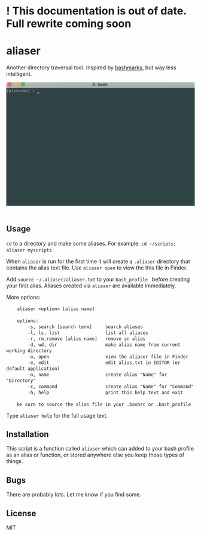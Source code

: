 # ! This documentation is out of date. Full rewrite coming soon  

# aliaser

Another directory traversal tool. Inspired by [bashmarks](https://github.com/huyng/bashmarks), but way less intelligent.

![example](https://raw.githubusercontent.com/unforswearing/aliaser/master/aliaser-example.gif)
<br /><br />


## Usage

`cd` to a directory and make some aliases. For example: `cd ~/scripts; aliaser myscripts`

When `aliaser` is run for the first time it will create a `.aliaser` directory that contains the alias text file. Use `aliaser open` to view the this file in Finder.

Add `source ~/.aliaser/aliaser.txt` to your `bash_profile ` before creating your first alias. Aliases created via `aliaser` are available immediately.

More options:

```
	aliaser <option> [alias name]

	options:
		-s, search [search term]     search aliases
		-l, ls, list                 list all aliases
		-r, rm,remove [alias name]   remove an alias
		-d, wd, dir                  make alias name from current working directory
		-o, open                     view the aliaser file in Finder
		-e, edit                     edit alias.txt in EDITOR (or default application)
		-n, name					 create alias "Name" for "Directory"
		-c, command					 create alias "Name" for "Command"
		-h, help                     print this help text and exit

	be sure to source the alias file in your .bashrc or .bash_profile
```

Type `aliaser help` for the full usage text.

## Installation

This script is a function called `aliaser` which can added to your bash profile as an alias or function, or stored anywhere else you keep those types of things.

## Bugs

There are probably lots. Let me know if you find some.

## License

MIT
